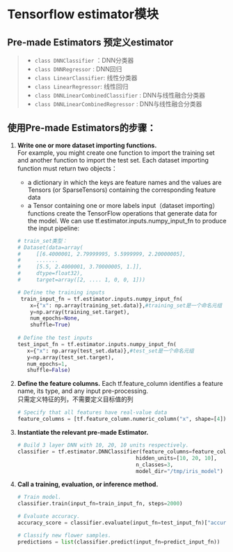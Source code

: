 # Tensorflow estimator模块

## Pre-made Estimators 预定义estimator

>* `class DNNClassifier` ：DNN分类器
>* `class DNNRegressor` : DNN回归
>* `class LinearClassifier`: 线性分类器
>* `class LinearRegressor`: 线性回归
>* `class DNNLinearCombinedClassifier` : DNN与线性融合分类器
>* `class DNNLinearCombinedRegressor` : DNN与线性融合分类器

## 使用Pre-made Estimators的步骤：

1. **Write one or more dataset importing functions.** <br>For example, you might create one function to import the training set and another function to import the test set. Each dataset importing function must return two objects：<br>
	* a dictionary in which the keys are feature names and the values are Tensors (or SparseTensors) containing the corresponding feature data
	* a Tensor containing one or more labels
   input（dataset importing） functions create the TensorFlow operations that generate data for the model. 
   We can use tf.estimator.inputs.numpy_input_fn to produce the input pipeline:
	```python  
    # train_set类型：
    # Dataset(data=array(
    #     [[6.4000001, 2.79999995, 5.5999999, 2.20000005], 
    #     .......
    #     [5.5, 2.4000001, 3.70000005, 1.]], 
    #     dtype=float32), 
    #     target=array([2, .... 1, 0, 0, 1]))
    
    # Define the training inputs
  	 train_input_fn = tf.estimator.inputs.numpy_input_fn(
      	x={"x": np.array(training_set.data)},#training_set是一个命名元组
     	y=np.array(training_set.target),
     	num_epochs=None,
      	shuffle=True)
        
   # Define the test inputs
   test_input_fn = tf.estimator.inputs.numpy_input_fn(
       x={"x": np.array(test_set.data)},#test_set是一个命名元组
       y=np.array(test_set.target),
       num_epochs=1,
       shuffle=False)
	```
2. **Define the feature columns.** Each tf.feature_column identifies a feature name, its type, and any input pre-processing. <br>
只需定义特征的列，不需要定义目标值的列
	```python
    # Specify that all features have real-value data
 	feature_columns = [tf.feature_column.numeric_column("x", shape=[4])]
    ```
3. **Instantiate the relevant pre-made Estimator.**
	```python
    # Build 3 layer DNN with 10, 20, 10 units respectively.
  	classifier = tf.estimator.DNNClassifier(feature_columns=feature_columns,
                                          hidden_units=[10, 20, 10],
                                          n_classes=3,
                                          model_dir="/tmp/iris_model")
    ```
    
4. **Call a training, evaluation, or inference method.**
	```python
    # Train model.
  	classifier.train(input_fn=train_input_fn, steps=2000)
    
    # Evaluate accuracy.
  	accuracy_score = classifier.evaluate(input_fn=test_input_fn)["accuracy"]
    
    # Classify new flower samples.
    predictions = list(classifier.predict(input_fn=predict_input_fn))
    ```
